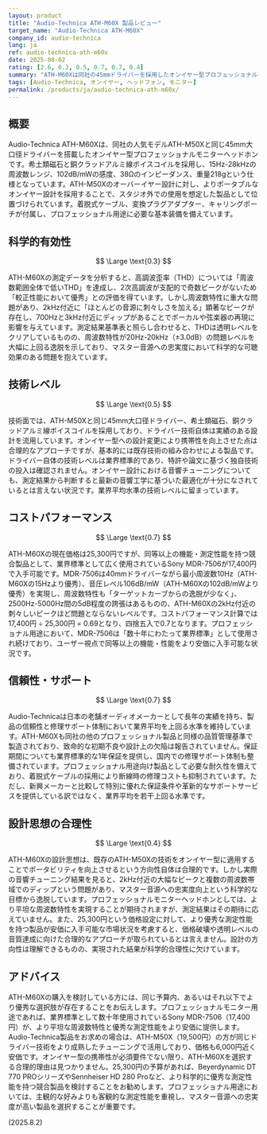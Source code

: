 ```yaml
---
layout: product
title: "Audio-Technica ATH-M60X 製品レビュー"
target_name: "Audio-Technica ATH-M60X"
company_id: audio-technica
lang: ja
ref: audio-technica-ath-m60x
date: 2025-08-02
rating: [2.6, 0.3, 0.5, 0.7, 0.7, 0.4]
summary: "ATH-M60Xは同社の45mmドライバーを採用したオンイヤー型プロフェッショナルモニターヘッドホンですが、2kHz付近の大幅なピークと700Hz、3kHz付近のディップにより周波数特性の問題が顕著です。25,300円という価格に対して同等以上の性能を持つ競合製品がより安価に入手可能であり、コストパフォーマンスに課題があります。"
tags: [Audio-Technica, オンイヤー, ヘッドフォン, モニター]
permalink: /products/ja/audio-technica-ath-m60x/
---
```

## 概要

Audio-Technica ATH-M60Xは、同社の人気モデルATH-M50Xと同じ45mm大口径ドライバーを搭載したオンイヤー型プロフェッショナルモニターヘッドホンです。希土類磁石と銅クラッドアルミ線ボイスコイルを採用し、15Hz-28kHzの周波数レンジ、102dB/mWの感度、38Ωのインピーダンス、重量218gという仕様となっています。ATH-M50Xのオーバーイヤー設計に対し、よりポータブルなオンイヤー設計を採用することで、スタジオ外での使用を想定した製品として位置づけられています。着脱式ケーブル、変換プラグアダプター、キャリングポーチが付属し、プロフェッショナル用途に必要な基本装備を備えています。

## 科学的有効性

$$ \Large \text{0.3} $$

ATH-M60Xの測定データを分析すると、高調波歪率（THD）については「周波数範囲全体で低いTHD」を達成し、2次高調波が支配的で奇数ピークがないため「較正性能において優秀」との評価を得ています。しかし周波数特性に重大な問題があり、2kHz付近に「ほとんどの音源に刺々しさを加える」顕著なピークが存在し、700Hzと3kHz付近にディップがあることでボーカルや弦楽器の再現に影響を与えています。測定結果基準表と照らし合わせると、THDは透明レベルをクリアしているものの、周波数特性が20Hz-20kHz（±3.0dB）の問題レベルを大幅に上回る逸脱を示しており、マスター音源への忠実度において科学的な可聴効果のある問題を抱えています。

## 技術レベル

$$ \Large \text{0.5} $$

技術面では、ATH-M50Xと同じ45mm大口径ドライバー、希土類磁石、銅クラッドアルミ線ボイスコイルを採用しており、ドライバー技術自体は実績のある設計を流用しています。オンイヤー型への設計変更により携帯性を向上させた点は合理的なアプローチですが、基本的には既存技術の組み合わせによる製品です。ドライバー自体の技術レベルは業界標準的であり、特許や論文に基づく独自技術の投入は確認されません。オンイヤー設計における音響チューニングについても、測定結果から判断すると最新の音響工学に基づいた最適化が十分になされているとは言えない状況です。業界平均水準の技術レベルに留まっています。

## コストパフォーマンス

$$ \Large \text{0.7} $$

ATH-M60Xの現在価格は25,300円ですが、同等以上の機能・測定性能を持つ競合製品として、業界標準として広く使用されているSony MDR-7506が17,400円で入手可能です。MDR-7506は40mmドライバーながら最小周波数10Hz（ATH-M60Xの15Hzより優秀）、音圧レベル106dB/mW（ATH-M60Xの102dB/mWより優秀）を実現し、周波数特性も「ターゲットカーブからの逸脱が少なく」、2500Hz-5000Hz間の5dB程度の誇張はあるものの、ATH-M60Xの2kHz付近の刺々しいピークほど問題とならないレベルです。コストパフォーマンス計算では17,400円 ÷ 25,300円 = 0.69となり、四捨五入で0.7となります。プロフェッショナル用途において、MDR-7506は「数十年にわたって業界標準」として使用され続けており、ユーザー視点で同等以上の機能・性能をより安価に入手可能な状況です。

## 信頼性・サポート

$$ \Large \text{0.7} $$

Audio-Technicaは日本の老舗オーディオメーカーとして長年の実績を持ち、製品の信頼性と修理サポート体制において業界平均を上回る水準を維持しています。ATH-M60Xも同社の他のプロフェッショナル製品と同様の品質管理基準で製造されており、致命的な初期不良や設計上の欠陥は報告されていません。保証期間についても業界標準的な1年保証を提供し、国内での修理サポート体制も整備されています。プロフェッショナル用途向け製品として必要な耐久性を備えており、着脱式ケーブルの採用により断線時の修理コストも抑制されています。ただし、新興メーカーと比較して特別に優れた保証条件や革新的なサポートサービスを提供している訳ではなく、業界平均を若干上回る水準です。

## 設計思想の合理性

$$ \Large \text{0.4} $$

ATH-M60Xの設計思想は、既存のATH-M50Xの技術をオンイヤー型に適用することでポータビリティを向上させるという方向性自体は合理的です。しかし実際の音響チューニング結果を見ると、2kHz付近の大幅なピークと複数の周波数帯域でのディップという問題があり、マスター音源への忠実度向上という科学的な目標から逸脱しています。プロフェッショナルモニターヘッドホンとしては、より平坦な周波数特性を実現することが期待されますが、測定結果はその期待に応えていません。また、25,300円という価格設定に対して、より優秀な測定性能を持つ製品が安価に入手可能な市場状況を考慮すると、価格破壊や透明レベルの音質達成に向けた合理的なアプローチが取られているとは言えません。設計の方向性は理解できるものの、実現された結果が科学的合理性に欠けています。

## アドバイス

ATH-M60Xの購入を検討している方には、同じ予算内、あるいはそれ以下でより優秀な選択肢が存在することをお伝えします。プロフェッショナルモニター用途であれば、業界標準として数十年使用されているSony MDR-7506（17,400円）が、より平坦な周波数特性と優秀な測定性能をより安価に提供します。Audio-Technica製品をお求めの場合は、ATH-M50X（19,500円）の方が同じドライバー技術をより成熟したチューニングで活用しており、価格も6,000円近く安価です。オンイヤー型の携帯性が必須要件でない限り、ATH-M60Xを選択する合理的理由は見つかりません。25,300円の予算があれば、Beyerdynamic DT 770 PROシリーズやSennheiser HD 280 Proなど、より科学的に優秀な測定性能を持つ競合製品を検討することをお勧めします。プロフェッショナル用途においては、主観的な好みよりも客観的な測定性能を重視し、マスター音源への忠実度が高い製品を選択することが重要です。

(2025.8.2)
